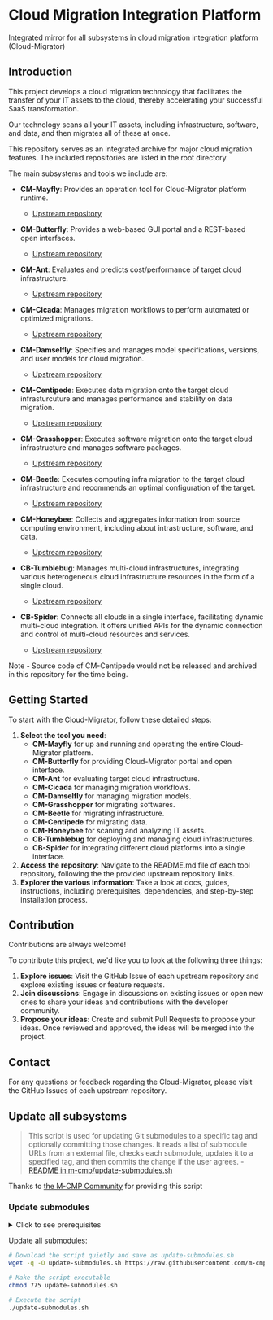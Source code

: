 # Cloud Migration Integration Platform

Integrated mirror for all subsystems in cloud migration integration platform (Cloud-Migrator)

## Introduction

This project develops a cloud migration technology that
facilitates the transfer of your IT assets to the cloud, thereby accelerating your successful SaaS transformation.

Our technology scans all your IT assets, including infrastructure, software, and data, and then
migrates all of these at once.

This repository serves as an integrated archive for major cloud migration features.
The included repositories are listed in the root directory.

The main subsystems and tools we include are:

- **CM-Mayfly**: Provides an operation tool for Cloud-Migrator platform runtime.

  - [Upstream repository](https://github.com/cloud-barista/cm-mayfly)

- **CM-Butterfly**: Provides a web-based GUI portal and a REST-based open interfaces.

  - [Upstream repository](https://github.com/cloud-barista/cm-butterfly)

- **CM-Ant**: Evaluates and predicts cost/performance of target cloud infrastructure.

  - [Upstream repository](https://github.com/cloud-barista/cm-ant)

- **CM-Cicada**: Manages migration workflows to perform automated or optimized migrations.

  - [Upstream repository](https://github.com/cloud-barista/cm-cicada)

- **CM-Damselfly**: Specifies and manages model specifications, versions, and user models for cloud migration.

  - [Upstream repository](https://github.com/cloud-barista/cm-damselfly)

- **CM-Centipede**: Executes data migration onto the target cloud infrasturcuture and manages performance and stability on data migration.

  - [Upstream repository](https://github.com/cloud-barista/cm-centipede)

- **CM-Grasshopper**: Executes software migration onto the target cloud infrastructure and manages software packages.

  - [Upstream repository](https://github.com/cloud-barista/cm-grasshopper)

- **CM-Beetle**: Executes computing infra migration to the target cloud infrastructure and recommends an optimal configuration of the target.

  - [Upstream repository](https://github.com/cloud-barista/cm-beetle)

- **CM-Honeybee**: Collects and aggregates information from source computing environment, including about intrastructure, software, and data.

  - [Upstream repository](https://github.com/cloud-barista/cm-honeybee)

- **CB-Tumblebug**: Manages multi-cloud infrastructures, integrating various heterogeneous cloud infrastructure resources in the form of a single cloud.

  - [Upstream repository](https://github.com/cloud-barista/cb-tumblebug)

- **CB-Spider**: Connects all clouds in a single interface, facilitating dynamic multi-cloud integration. It offers unified APIs for the dynamic connection and control of multi-cloud resources and services.

  - [Upstream repository](https://github.com/cloud-barista/cb-spider)

Note - Source code of CM-Centipede would not be released and archived in this repository for the time being.

## Getting Started

To start with the Cloud-Migrator, follow these detailed steps:

1. **Select the tool you need**:
   - **CM-Mayfly** for up and running and operating the entire Cloud-Migrator platform.
   - **CM-Butterfly** for providing Cloud-Migrator portal and open interface.
   - **CM-Ant** for evaluating target cloud infrastructure.
   - **CM-Cicada** for managing migration workflows.
   - **CM-Damselfly** for managing migration models.
   - **CM-Grasshopper** for migrating softwares.
   - **CM-Beetle** for migrating infrastructure.
   - **CM-Centipede** for migrating data.
   - **CM-Honeybee** for scaning and analyzing IT assets.
   - **CB-Tumblebug** for deploying and managing cloud infrastructures.
   - **CB-Spider** for integrating different cloud platforms into a single interface.
2. **Access the repository**: Navigate to the README.md file of each tool repository, following the the provided upstream repository links.
3. **Explorer the various information**: Take a look at docs, guides, instructions, including prerequisites, dependencies, and step-by-step installation process.

## Contribution

Contributions are always welcome!

To contribute this project, we'd like you to look at the following three things:

1. **Explore issues**: Visit the GitHub Issue of each upstream repository and explore existing issues or feature requests.
2. **Join discussions**: Engage in discussions on existing issues or open new ones to share your ideas and contributions with the developer community.
3. **Propose your ideas**: Create and submit Pull Requests to propose your ideas. Once reviewed and approved, the ideas will be merged into the project.

## Contact

For any questions or feedback regarding the Cloud-Migrator, please visit the GitHub Issues of each upstream repository.

## Update all subsystems

> This script is used for updating Git submodules to a specific tag and optionally committing those changes.
> It reads a list of submodule URLs from an external file, checks each submodule, updates it to a specified tag,
> and then commits the change if the user agrees. - [README in m-cmp/update-submodules.sh](https://github.com/m-cmp/m-cmp/blob/main/update-submodules.sh)

Thanks to [the M-CMP Community](https://github.com/m-cmp) for providing this script

### Update submodules

<details>
  <summary>Click to see prerequisites</summary>

Prerequisite (before running the script):

- All repositories must have a tag.
- `submodules.md` must be updated and committed.

(Optional) Set your user.name and user.email

```bash
# Set git global user email and name
git config --global user.email "you@example.com"
git config --global user.name "Your Name"
```

(Optional) Update `submodules.md` and commit it

```bash
# Open
vim submodules.md

# Modify repository urls and save

# Commit the updates
git add .
git commit -m "Edit `submodules.md`
```

(Optional) Initialize submodules if right after cloning

```
git submodule update --init --recursive
```

</details>

Update all submodules:

```bash
# Download the script quietly and save as update-submodules.sh
wget -q -O update-submodules.sh https://raw.githubusercontent.com/m-cmp/m-cmp/main/update-submodules.sh

# Make the script executable
chmod 775 update-submodules.sh

# Execute the script
./update-submodules.sh
```
